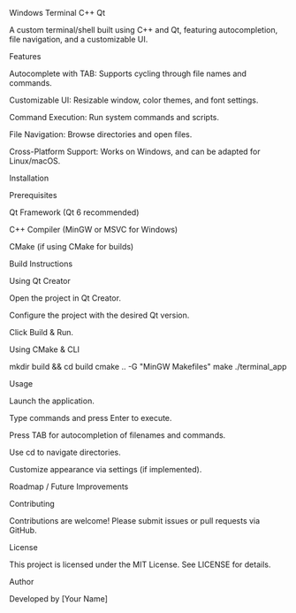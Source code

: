 Windows Terminal C++ Qt

A custom terminal/shell built using C++ and Qt, featuring autocompletion, file navigation, and a customizable UI.

Features

Autocomplete with TAB: Supports cycling through file names and commands.

Customizable UI: Resizable window, color themes, and font settings.

Command Execution: Run system commands and scripts.

File Navigation: Browse directories and open files.

Cross-Platform Support: Works on Windows, and can be adapted for Linux/macOS.

Installation

Prerequisites

Qt Framework (Qt 6 recommended)

C++ Compiler (MinGW or MSVC for Windows)

CMake (if using CMake for builds)

Build Instructions

Using Qt Creator

Open the project in Qt Creator.

Configure the project with the desired Qt version.

Click Build & Run.

Using CMake & CLI

mkdir build && cd build
cmake .. -G "MinGW Makefiles"
make
./terminal_app

Usage

Launch the application.

Type commands and press Enter to execute.

Press TAB for autocompletion of filenames and commands.

Use cd <directory> to navigate directories.

Customize appearance via settings (if implemented).

Roadmap / Future Improvements



Contributing

Contributions are welcome! Please submit issues or pull requests via GitHub.

License

This project is licensed under the MIT License. See LICENSE for details.

Author

Developed by [Your Name]

